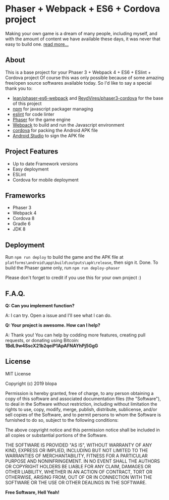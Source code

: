 # Phaser + Webpack + ES6 + Cordova project
Making your own game is a dream of many people, including myself, and with the amount of content we have available these days, it was never that easy to build one. [read more...](https://google.com)

## About
This is a base project for your Phaser 3 + Webpack 4 + ES6 + ESlint + Cordova project
Of course this was only possible because of some amazing free/open source softwares available today. So I'd like to say a special thank you to:
- [lean/phaser-es6-webpack](https://github.com/lean/phaser-es6-webpack) and [ReydVires/phaser3-cordova](https://github.com/ReydVires/phaser3-cordova) for the base of this project
- [npm](https://github.com/npm/cli) for javascript packager managing
- [eslint](https://github.com/eslint/eslint) for code linter
- [Phaser](https://github.com/photonstorm/phaser) for the game engine
- [Webpack](https://github.com/webpack/webpack) to build and run the Javascript environment
- [cordova](https://github.com/apache/cordova) for packing the Android APK file
- [Android Studio](https://android.googlesource.com/platform/tools/base/+/studio-master-dev/studio.md) to sign the APK file

## Project Features
- Up to date Framework versions
- Easy deployment
- ESLint
- Cordova for mobile deployment

## Frameworks
- Phaser 3
- Webpack 4
- Cordova 8
- Gradle 6
- JDK 8

## Deployment
Run `npm run deploy` to build the game and the APK file at `platforms\android\app\build\outputs\apk\release`, then sign it. Done.
To build the Phaser game only, run `npm run deploy-phaser`

Please don't forget to credit if you use this for your own project :)

## F.A.Q.
**Q: Can you implement <???> function?**

A: I can try. Open a issue and I'll see what I can do.

**Q: Your project is awesome. How can I help?**

A: Thank you! You can help by codding more features, creating pull requests, or donating using Bitcoin: **1BdL9w4SscX21b2qeiP1ApAFNAYhPj5GgG**

## License
MIT License

Copyright (c) 2019 blopa

Permission is hereby granted, free of charge, to any person obtaining a copy of this software and associated documentation files (the "Software"), to deal in the Software without restriction, including without limitation the rights to use, copy, modify, merge, publish, distribute, sublicense, and/or sell copies of the Software, and to permit persons to whom the Software is furnished to do so, subject to the following conditions:

The above copyright notice and this permission notice shall be included in all copies or substantial portions of the Software.

THE SOFTWARE IS PROVIDED "AS IS", WITHOUT WARRANTY OF ANY KIND, EXPRESS OR IMPLIED, INCLUDING BUT NOT LIMITED TO THE WARRANTIES OF MERCHANTABILITY, FITNESS FOR A PARTICULAR PURPOSE AND NONINFRINGEMENT. IN NO EVENT SHALL THE AUTHORS OR COPYRIGHT HOLDERS BE LIABLE FOR ANY CLAIM, DAMAGES OR OTHER LIABILITY, WHETHER IN AN ACTION OF CONTRACT, TORT OR OTHERWISE, ARISING FROM, OUT OF OR IN CONNECTION WITH THE SOFTWARE OR THE USE OR OTHER DEALINGS IN THE SOFTWARE.

**Free Software, Hell Yeah!**
